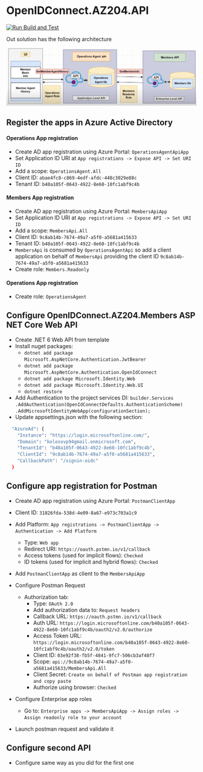 # OpenIDConnect.AZ204.API

[![Run Build and Test](https://github.com/kolosovpetro/OpenIDConnect.AZ204.API/actions/workflows/run-build-and-test-dotnet.yml/badge.svg)](https://github.com/kolosovpetro/OpenIDConnect.AZ204.API/actions/workflows/run-build-and-test-dotnet.yml)

Out solution has the following architecture

![Architecture](./img/01_architrcture.PNG)

## Register the apps in Azure Active Directory

#### Operations App registration

- Create AD app registration using Azure Portal: `OperationsAgentApiApp`
- Set Application ID URI at `App registrations -> Expose API -> Set URI ID`
- Add a scope: `OperationsAgent.All`
- Client ID: `abae4fc8-c869-4edf-afdc-448c3029e88c`
- Tenant ID: `b40a105f-0643-4922-8e60-10fc1abf9c4b`

#### Members App registration

- Create AD app registration using Azure Portal: `MembersApiApp`
- Set Application ID URI at `App registrations -> Expose API -> Set URI ID`
- Add a scope: `MembersApi.All`
- Client ID: `9c8ab14b-7674-49a7-a5f0-a5681a415633`
- Tenant ID: `b40a105f-0643-4922-8e60-10fc1abf9c4b`
- `MembersApi` is consumed by `OperationsAgentApi` so add a client application on behalf of `MembersApi` providing the
  client ID `9c8ab14b-7674-49a7-a5f0-a5681a415633`
- Create role: `Members.Readonly`

#### Operations App registration

- Create role: `OperationsAgent`

## Configure OpenIDConnect.AZ204.Members ASP NET Core Web API

- Create .NET 6 Web API from template
- Install nuget packages:
    - `dotnet add package Microsoft.AspNetCore.Authentication.JwtBearer`
    - `dotnet add package Microsoft.AspNetCore.Authentication.OpenIdConnect`
    - `dotnet add package Microsoft.Identity.Web`
    - `dotnet add package Microsoft.Identity.Web.UI`
    - `dotnet restore`
- Add Authentication to the project services DI: `builder.Services
  .AddAuthentication(OpenIdConnectDefaults.AuthenticationScheme)
  .AddMicrosoftIdentityWebApp(configurationSection);`
- Update appsettings.json with the following section:

```bash 
  "AzureAd": {
    "Instance": "https://login.microsoftonline.com/",
    "Domain": "kolosovp94gmail.onmicrosoft.com",
    "TenantId": "b40a105f-0643-4922-8e60-10fc1abf9c4b",
    "ClientId": "9c8ab14b-7674-49a7-a5f0-a5681a415633",
    "CallbackPath": "/signin-oidc"
  }
```

## Configure app registration for Postman

- Create AD app registration using Azure Portal: `PostmanClientApp`
- Client ID: `31826fda-538d-4e09-8a67-e973c703a1c9`
- Add Platform: `App registrations -> PostmanClientApp -> Authentication -> Add Platform`
    - Type: `Web app`
    - Redirect URI: `https://oauth.pstmn.io/v1/callback`
    - Access tokens (used for implicit flows): `Checked`
    - ID tokens (used for implicit and hybrid flows): `Checked`

- Add `PostmanClientApp` as client to the `MembersApiApp`

- Configure Postman Request
    - Authorization tab:
        - Type: `OAuth 2.0`
        - Add authorization data to: `Request headers`
        - Callback URL: `https://oauth.pstmn.io/v1/callback`
        - Auth URL: `https://login.microsoftonline.com/b40a105f-0643-4922-8e60-10fc1abf9c4b/oauth2/v2.0/authorize`
        - Access Token URL: `https://login.microsoftonline.com/b40a105f-0643-4922-8e60-10fc1abf9c4b/oauth2/v2.0/token`
        - Client ID: `03e92f38-fb5f-4841-9fc7-506cb3af48f7`
        - Scope: `api://9c8ab14b-7674-49a7-a5f0-a5681a415633/MembersApi.All`
        - Client Secret: `Create on behalf of Postman app registration and copy paste`
        - Authorize using browser: `Checked`

- Configure Enterprise app roles
    - Go to: `Enterprise apps -> MembersApiApp -> Assign roles -> Assign readonly role to your account`

- Launch postman request and validate it

## Configure second API

- Configure same way as you did for the first one